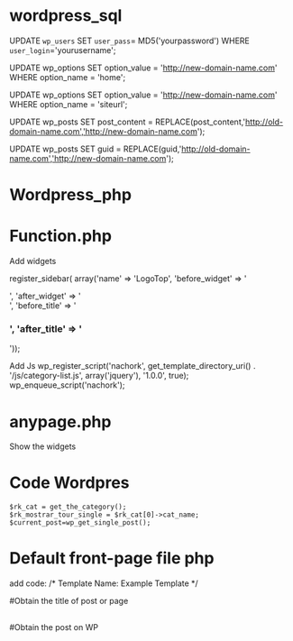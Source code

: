 # wordpress_sql
UPDATE `wp_users` SET `user_pass`= MD5('yourpassword') WHERE `user_login`='yourusername';

UPDATE wp_options
SET option_value = 'http://new-domain-name.com'
WHERE option_name = 'home';

UPDATE wp_options
SET option_value = 'http://new-domain-name.com'
WHERE option_name = 'siteurl';

UPDATE wp_posts
SET post_content = REPLACE(post_content,'http://old-domain-name.com','http://new-domain-name.com');

UPDATE wp_posts
SET guid = REPLACE(guid,'http://old-domain-name.com','http://new-domain-name.com');



# Wordpress_php

# Function.php

Add widgets

  register_sidebar( array('name' => 'LogoTop', 'before_widget' => '<div class="">', 'after_widget' => '</div>', 'before_title' => '<h3>', 'after_title' => '</h3>'));

Add Js
 wp_register_script('nachork', get_template_directory_uri() . '/js/category-list.js', array('jquery'), '1.0.0', true);
 wp_enqueue_script('nachork');
 
# anypage.php
 
Show the widgets
<?php if (!function_exists('dynamic_sidebar') || !dynamic_sidebar('Slider Full Width')) : endif; ?>

# Code Wordpres

    $rk_cat = get_the_category(); 
    $rk_mostrar_tour_single = $rk_cat[0]->cat_name;
    $current_post=wp_get_single_post();
    
# Default front-page file php
add code:
/* Template Name: Example Template */ 

#Obtain the title of post or page
<h2><?php the_title(); ?></h2>

#Obtain the post on WP
<?php
		if ( have_posts() ) {

			// Load posts loop.
			while ( have_posts() ) {
				the_post();
			}

		};
?>

    
    
